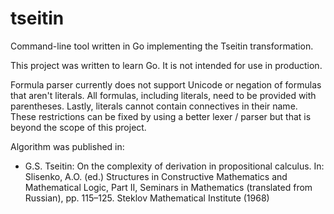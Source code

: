 tseitin
========

Command-line tool written in Go implementing the Tseitin transformation.

This project was written to learn Go. It is not intended for use in production.

Formula parser currently does not support Unicode or negation of formulas that
aren't literals. All formulas, including literals, need to be provided
with parentheses. Lastly, literals cannot contain connectives in their name.
These restrictions can be fixed by using a better lexer / parser but that is
beyond the scope of this project.

Algorithm was published in:

- G.S. Tseitin: On the complexity of derivation in propositional calculus. In: Slisenko, A.O. (ed.) Structures in Constructive Mathematics and Mathematical Logic, Part II, Seminars in Mathematics (translated from Russian), pp. 115–125. Steklov Mathematical Institute (1968)
